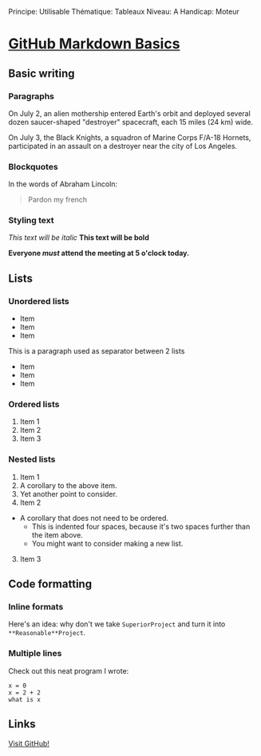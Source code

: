Principe: Utilisable
Thématique: Tableaux
Niveau: A
Handicap: Moteur

# [GitHub Markdown Basics][ref2]

## Basic writing

### Paragraphs

On July 2, an alien mothership entered Earth's orbit and deployed several dozen saucer-shaped "destroyer" spacecraft, each 15 miles (24 km) wide.

On July 3, the Black Knights, a squadron of Marine Corps F/A-18 Hornets, participated in an assault on a destroyer near the city of Los Angeles.

### Blockquotes

In the words of Abraham Lincoln:

> Pardon my french

### Styling text

*This text will be italic*
**This text will be bold**

**Everyone _must_ attend the meeting at 5 o'clock today.**

## Lists

### Unordered lists

* Item
* Item
* Item

This is a paragraph used as separator between 2 lists

- Item
- Item
- Item

### Ordered lists

1. Item 1
2. Item 2
3. Item 3

### Nested lists

1. Item 1
  1. A corollary to the above item.
  2. Yet another point to consider.
2. Item 2
  * A corollary that does not need to be ordered.
    * This is indented four spaces, because it's two spaces further than the item above.
    * You might want to consider making a new list.
3. Item 3

## Code formatting

### Inline formats

Here's an idea: why don't we take `SuperiorProject` and turn it into `**Reasonable**Project`.

### Multiple lines

Check out this neat program I wrote:

```
x = 0
x = 2 + 2
what is x
```

## Links

[Visit GitHub!](www.github.com)

[ref2]: https://help.github.com/articles/markdown-basics/

